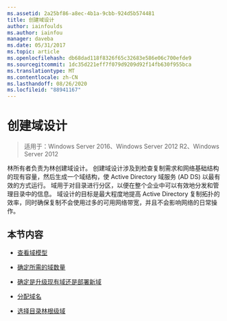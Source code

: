 ```yaml
---
ms.assetid: 2a25bf86-a8ec-4b1a-9cbb-924d5b574481
title: 创建域设计
author: iainfoulds
ms.author: iainfou
manager: daveba
ms.date: 05/31/2017
ms.topic: article
ms.openlocfilehash: db68dad118f8326f65c32683e586e06c700efde9
ms.sourcegitcommit: 1dc35d221eff7f079d9209d92f14fb630f955bca
ms.translationtype: MT
ms.contentlocale: zh-CN
ms.lasthandoff: 08/26/2020
ms.locfileid: "88941167"
---
```

# <a name="creating-a-domain-design"></a>创建域设计

>适用于：Windows Server 2016、Windows Server 2012 R2、Windows Server 2012

林所有者负责为林创建域设计。 创建域设计涉及到检查复制需求和网络基础结构的现有容量，然后生成一个域结构，使 Active Directory 域服务 (AD DS) 以最有效的方式运行。 域用于对目录进行分区，以便在整个企业中可以有效地分发和管理目录中的信息。 域设计的目标是最大程度地提高 Active Directory 复制拓扑的效率，同时确保复制不会使用过多的可用网络带宽，并且不会影响网络的日常操作。

## <a name="in-this-section"></a>本节内容

-   [查看域模型](../../ad-ds/plan/Reviewing-the-Domain-Models.md)

-   [确定所需的域数量](../../ad-ds/plan/Determining-the-Number-of-Domains-Required.md)

-   [确定是升级现有域还是部署新域](../../ad-ds/plan/Determining-Whether-to-Upgrade-Existing-Domains-or-Deploy-New-Domains.md)

-   [分配域名](../../ad-ds/plan/Assigning-Domain-Names.md)

-   [选择目录林根级域](../../ad-ds/plan/Selecting-the-Forest-Root-Domain.md)



